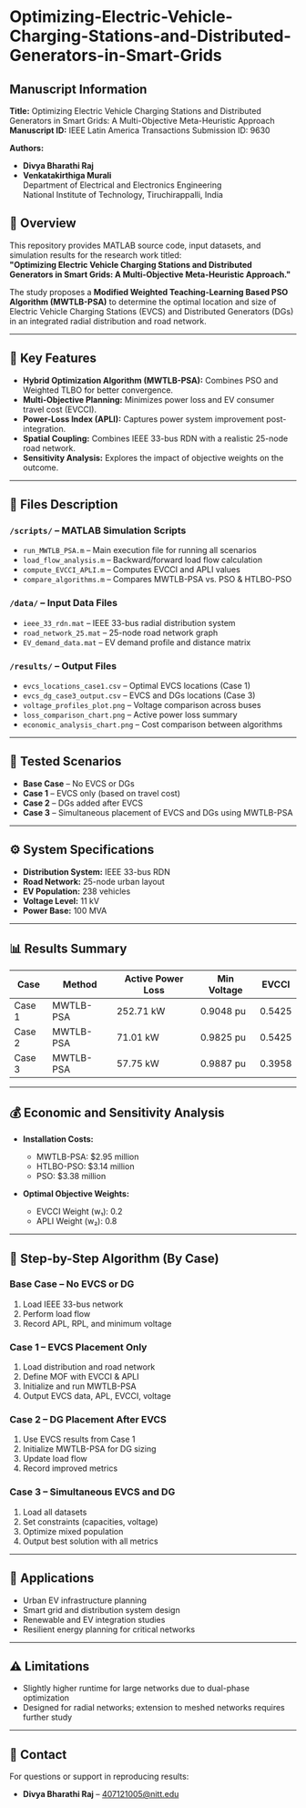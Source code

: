 # Optimizing-Electric-Vehicle-Charging-Stations-and-Distributed-Generators-in-Smart-Grids

## Manuscript Information

**Title:** Optimizing Electric Vehicle Charging Stations and Distributed Generators in Smart Grids: A Multi-Objective Meta-Heuristic Approach  
**Manuscript ID:** IEEE Latin America Transactions Submission ID: 9630  

**Authors:**  
- **Divya Bharathi Raj** 
- **Venkatakirthiga Murali**  
  Department of Electrical and Electronics Engineering  
  National Institute of Technology, Tiruchirappalli, India  
  

## 📘 Overview

This repository provides MATLAB source code, input datasets, and simulation results for the research work titled:  
**"Optimizing Electric Vehicle Charging Stations and Distributed Generators in Smart Grids: A Multi-Objective Meta-Heuristic Approach."**

The study proposes a **Modified Weighted Teaching-Learning Based PSO Algorithm (MWTLB-PSA)** to determine the optimal location and size of Electric Vehicle Charging Stations (EVCS) and Distributed Generators (DGs) in an integrated radial distribution and road network.

---

## 🧠 Key Features

- **Hybrid Optimization Algorithm (MWTLB-PSA):** Combines PSO and Weighted TLBO for better convergence.
- **Multi-Objective Planning:** Minimizes power loss and EV consumer travel cost (EVCCI).
- **Power-Loss Index (APLI):** Captures power system improvement post-integration.
- **Spatial Coupling:** Combines IEEE 33-bus RDN with a realistic 25-node road network.
- **Sensitivity Analysis:** Explores the impact of objective weights on the outcome.

---

## 📁 Files Description

### `/scripts/` – MATLAB Simulation Scripts
- `run_MWTLB_PSA.m` – Main execution file for running all scenarios
- `load_flow_analysis.m` – Backward/forward load flow calculation
- `compute_EVCCI_APLI.m` – Computes EVCCI and APLI values
- `compare_algorithms.m` – Compares MWTLB-PSA vs. PSO & HTLBO-PSO

### `/data/` – Input Data Files
- `ieee_33_rdn.mat` – IEEE 33-bus radial distribution system
- `road_network_25.mat` – 25-node road network graph
- `EV_demand_data.mat` – EV demand profile and distance matrix

### `/results/` – Output Files
- `evcs_locations_case1.csv` – Optimal EVCS locations (Case 1)
- `evcs_dg_case3_output.csv` – EVCS and DGs locations (Case 3)
- `voltage_profiles_plot.png` – Voltage comparison across buses
- `loss_comparison_chart.png` – Active power loss summary
- `economic_analysis_chart.png` – Cost comparison between algorithms

---

## 🔬 Tested Scenarios

- **Base Case** – No EVCS or DGs
- **Case 1** – EVCS only (based on travel cost)
- **Case 2** – DGs added after EVCS
- **Case 3** – Simultaneous placement of EVCS and DGs using MWTLB-PSA

---

## ⚙️ System Specifications

- **Distribution System:** IEEE 33-bus RDN  
- **Road Network:** 25-node urban layout  
- **EV Population:** 238 vehicles  
- **Voltage Level:** 11 kV  
- **Power Base:** 100 MVA  

---

## 📊 Results Summary

| Case     | Method      | Active Power Loss | Min Voltage | EVCCI     |
|----------|-------------|-------------------|-------------|-----------|
| Case 1   | MWTLB-PSA   | 252.71 kW         | 0.9048 pu   | 0.5425    |
| Case 2   | MWTLB-PSA   | 71.01 kW          | 0.9825 pu   | 0.5425    |
| Case 3   | MWTLB-PSA   | 57.75 kW          | 0.9887 pu   | 0.3958    |

---

## 💰 Economic and Sensitivity Analysis

- **Installation Costs:**
  - MWTLB-PSA: $2.95 million
  - HTLBO-PSO: $3.14 million
  - PSO: $3.38 million

- **Optimal Objective Weights:**
  - EVCCI Weight (w₁): 0.2
  - APLI Weight (w₂): 0.8

---

## 🧮 Step-by-Step Algorithm (By Case)

### Base Case – No EVCS or DG
1. Load IEEE 33-bus network
2. Perform load flow
3. Record APL, RPL, and minimum voltage

### Case 1 – EVCS Placement Only
1. Load distribution and road network
2. Define MOF with EVCCI & APLI
3. Initialize and run MWTLB-PSA
4. Output EVCS data, APL, EVCCI, voltage

### Case 2 – DG Placement After EVCS
1. Use EVCS results from Case 1
2. Initialize MWTLB-PSA for DG sizing
3. Update load flow
4. Record improved metrics

### Case 3 – Simultaneous EVCS and DG
1. Load all datasets
2. Set constraints (capacities, voltage)
3. Optimize mixed population
4. Output best solution with all metrics

---

## 📌 Applications

- Urban EV infrastructure planning  
- Smart grid and distribution system design  
- Renewable and EV integration studies  
- Resilient energy planning for critical networks

---

## ⚠️ Limitations

- Slightly higher runtime for large networks due to dual-phase optimization
- Designed for radial networks; extension to meshed networks requires further study

---

## 📧 Contact

For questions or support in reproducing results:

- **Divya Bharathi Raj** – 407121005@nitt.edu  
